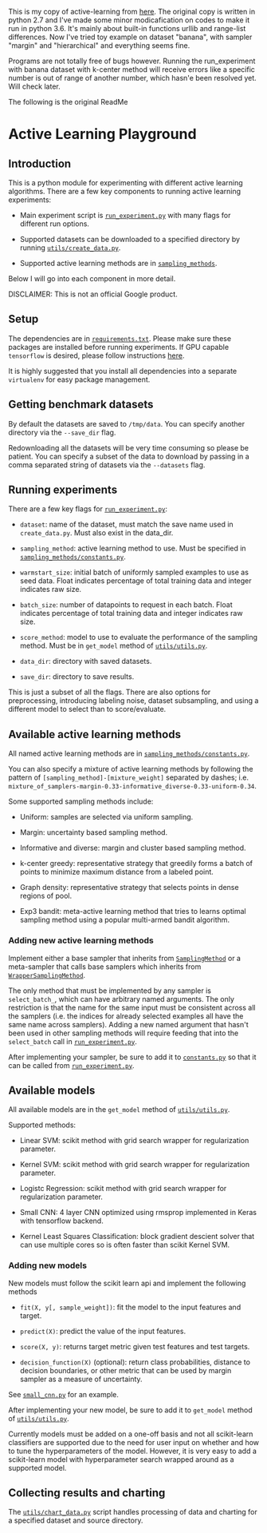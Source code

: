 This is my copy of active-learning from [here](https://github.com/google/active-learning). The original copy is written in python 2.7 and I've made some minor modicafication on codes to make it run in python 3.6. It's mainly about built-in functions urllib and range-list differences. Now I've tried toy example on dataset "banana", with sampler "margin" and "hierarchical" and everything seems fine.

Programs are not totally free of bugs however. Running the run_experiment with banana dataset with k-center method will receive errors like a specific number is out of range of another number, which hasn'e been resolved yet. Will check later.


The following is the original ReadMe

# Active Learning Playground

## Introduction

This is a python module for experimenting with different active learning
algorithms. There are a few key components to running active learning
experiments:

*   Main experiment script is
    [`run_experiment.py`](run_experiment.py)
    with many flags for different run options.

*   Supported datasets can be downloaded to a specified directory by running
    [`utils/create_data.py`](utils/create_data.py).

*   Supported active learning methods are in
    [`sampling_methods`](sampling_methods/).

Below I will go into each component in more detail.

DISCLAIMER: This is not an official Google product.

## Setup
The dependencies are in [`requirements.txt`](requirements.txt).  Please make sure these packages are
installed before running experiments.  If GPU capable `tensorflow` is desired, please follow
instructions [here](https://www.tensorflow.org/install/).

It is highly suggested that you install all dependencies into a separate `virtualenv` for
easy package management.

## Getting benchmark datasets

By default the datasets are saved to `/tmp/data`. You can specify another directory via the
`--save_dir` flag.

Redownloading all the datasets will be very time consuming so please be patient.
You can specify a subset of the data to download by passing in a comma separated
string of datasets via the `--datasets` flag.

## Running experiments

There are a few key flags for
[`run_experiment.py`](run_experiment.py):

*   `dataset`: name of the dataset, must match the save name used in
    `create_data.py`. Must also exist in the data_dir.

*   `sampling_method`: active learning method to use. Must be specified in
    [`sampling_methods/constants.py`](sampling_methods/constants.py).

*   `warmstart_size`: initial batch of uniformly sampled examples to use as seed
    data. Float indicates percentage of total training data and integer
    indicates raw size.

*   `batch_size`: number of datapoints to request in each batch. Float indicates
    percentage of total training data and integer indicates raw size.

*   `score_method`: model to use to evaluate the performance of the sampling
    method. Must be in `get_model` method of
    [`utils/utils.py`](utils/utils.py).

*   `data_dir`: directory with saved datasets.

*   `save_dir`: directory to save results.

This is just a subset of all the flags. There are also options for
preprocessing, introducing labeling noise, dataset subsampling, and using a
different model to select than to score/evaluate.

## Available active learning methods

All named active learning methods are in
[`sampling_methods/constants.py`](sampling_methods/constants.py).

You can also specify a mixture of active learning methods by following the
pattern of `[sampling_method]-[mixture_weight]` separated by dashes; i.e.
`mixture_of_samplers-margin-0.33-informative_diverse-0.33-uniform-0.34`.

Some supported sampling methods include:

*   Uniform: samples are selected via uniform sampling.

*   Margin: uncertainty based sampling method.

*   Informative and diverse: margin and cluster based sampling method.

*   k-center greedy: representative strategy that greedily forms a batch of
    points to minimize maximum distance from a labeled point.

*   Graph density: representative strategy that selects points in dense regions
    of pool.

*   Exp3 bandit: meta-active learning method that tries to learns optimal
    sampling method using a popular multi-armed bandit algorithm.

### Adding new active learning methods

Implement either a base sampler that inherits from
[`SamplingMethod`](sampling_methods/sampling_def.py)
or a meta-sampler that calls base samplers which inherits from
[`WrapperSamplingMethod`](sampling_methods/wrapper_sampler_def.py).

The only method that must be implemented by any sampler is `select_batch_`,
which can have arbitrary named arguments. The only restriction is that the name
for the same input must be consistent across all the samplers (i.e. the indices
for already selected examples all have the same name across samplers). Adding a
new named argument that hasn't been used in other sampling methods will require
feeding that into the `select_batch` call in
[`run_experiment.py`](run_experiment.py).

After implementing your sampler, be sure to add it to
[`constants.py`](sampling_methods/constants.py)
so that it can be called from
[`run_experiment.py`](run_experiment.py).

## Available models

All available models are in the `get_model` method of
[`utils/utils.py`](utils/utils.py).

Supported methods:

*   Linear SVM: scikit method with grid search wrapper for regularization
    parameter.

*   Kernel SVM: scikit method with grid search wrapper for regularization
    parameter.

*   Logistc Regression: scikit method with grid search wrapper for
    regularization parameter.

*   Small CNN: 4 layer CNN optimized using rmsprop implemented in Keras with
    tensorflow backend.

*   Kernel Least Squares Classification: block gradient descient solver that can
    use multiple cores so is often faster than scikit Kernel SVM.

### Adding new models

New models must follow the scikit learn api and implement the following methods

*   `fit(X, y[, sample_weight])`: fit the model to the input features and
    target.

*   `predict(X)`: predict the value of the input features.

*   `score(X, y)`: returns target metric given test features and test targets.

*   `decision_function(X)` (optional): return class probabilities, distance to
    decision boundaries, or other metric that can be used by margin sampler as a
    measure of uncertainty.

See
[`small_cnn.py`](utils/small_cnn.py)
for an example.

After implementing your new model, be sure to add it to `get_model` method of
[`utils/utils.py`](utils/utils.py).

Currently models must be added on a one-off basis and not all scikit-learn
classifiers are supported due to the need for user input on whether and how to
tune the hyperparameters of the model. However, it is very easy to add a
scikit-learn model with hyperparameter search wrapped around as a supported
model.

## Collecting results and charting

The
[`utils/chart_data.py`](utils/chart_data.py)
script handles processing of data and charting for a specified dataset and
source directory.
